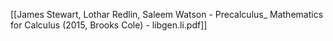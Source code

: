 [[James Stewart, Lothar Redlin, Saleem Watson - Precalculus_ Mathematics for Calculus (2015, Brooks Cole) - libgen.li.pdf]]